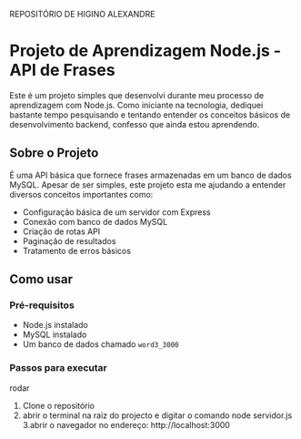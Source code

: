 REPOSITÓRIO DE HIGINO ALEXANDRE
# Projeto de Aprendizagem Node.js - API de Frases

Este é um projeto simples que desenvolvi durante meu processo de aprendizagem com Node.js. Como iniciante na tecnologia, dediquei bastante tempo pesquisando e tentando entender os conceitos básicos de desenvolvimento backend, confesso que ainda estou aprendendo.

## Sobre o Projeto

É uma API básica que fornece frases armazenadas em um banco de dados MySQL. Apesar de ser simples, este projeto esta me ajudando a entender diversos conceitos importantes como:

- Configuração básica de um servidor com Express
- Conexão com banco de dados MySQL
- Criação de rotas API
- Paginação de resultados
- Tratamento de erros básicos


## Como usar

### Pré-requisitos
- Node.js instalado
- MySQL instalado
- Um banco de dados chamado `word3_3000` 

### Passos para executar
rodar 

1. Clone o repositório
2. abrir o terminal na raiz do projecto e digitar o comando
    node servidor.js
3.abrir o navegador no endereço: http://localhost:3000


